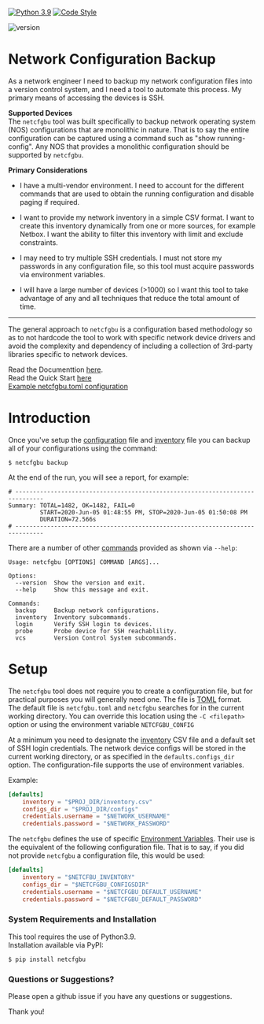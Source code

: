 [![Python 3.9](https://img.shields.io/badge/python-3.9-blue.svg)](https://www.python.org/downloads/release/python-380/)
[![Code Style](https://img.shields.io/badge/code%20style-black-000000.svg)](https://github.com/ambv/black)

![version](docs/version.svg)

# Network Configuration Backup

As a network engineer I need to backup my network configuration files into a
version control system, and I need a tool to automate this process.  My primary
means of accessing the devices is SSH.

**Supported Devices**<br/>
The `netcfgbu` tool was built specifically to backup network operating system (NOS)
configurations that are monolithic in nature.  That is to say the entire
configuration can be captured using a command such as "show running-config".  Any
NOS that provides a monolithic configuration should be supported by `netcfgbu`.

**Primary Considerations**
* I have a multi-vendor environment. I need to account for the different commands
that are used to obtain the running configuration and disable paging if
required.

* I want to provide my network inventory in a simple CSV format.  I want to
create this inventory dynamically from one or more sources, for example Netbox.
I want the ability to filter this inventory with limit and exclude constraints.

* I may need to try multiple SSH credentials.  I must not store my passwords in
any configuration file, so this tool must acquire passwords via environment
variables.

* I will have a large number of devices (>1000) so I want this tool to take
advantage of any and all techniques that reduce the total amount of time.

---


The general approach to `netcfgbu` is a configuration based methodology so as
to not hardcode the tool to work with specific network device drivers
and avoid the complexity and dependency of including a collection of 3rd-party
libraries specific to network devices.

Read the Documenttion [here](docs/TOC.md).<br/>
Read the Quick Start [here](docs/QuickStart.md)<br/>
[Example netcfgbu.toml configuration](netcfgbu.toml)<br/>

# Introduction

Once you've setup the [configuration](docs/configuration-file.md) file and
[inventory](docs/inventory.md) file you can backup all of your configurations
using the command:

```shell script
$ netcfgbu backup
```

At the end of the run, you will see a report, for example:

```shell script
# ------------------------------------------------------------------------------
Summary: TOTAL=1482, OK=1482, FAIL=0
         START=2020-Jun-05 01:48:55 PM, STOP=2020-Jun-05 01:50:08 PM
         DURATION=72.566s
# ------------------------------------------------------------------------------
```

There are a number of other [commands](docs/commands.md) provided as shown via `--help`:

```text
Usage: netcfgbu [OPTIONS] COMMAND [ARGS]...

Options:
  --version  Show the version and exit.
  --help     Show this message and exit.

Commands:
  backup     Backup network configurations.
  inventory  Inventory subcommands.
  login      Verify SSH login to devices.
  probe      Probe device for SSH reachablility.
  vcs        Version Control System subcommands.
```

# Setup

The `netcfgbu` tool does not require you to create a configuration file, but
for practical purposes you will generally need one.  The file is
[TOML](https://github.com/toml-lang/toml) format.  The default file is
`netcfgbu.toml` and `netcfgbu` searches for in the current working directory.
You can override this location using the `-C <filepath>` option or using the
environment variable `NETCFGBU_CONFIG`

At a minimum you need to designate the [inventory](docs/inventory.md) CSV file and
a default set of SSH login credentials.  The network device configs will be
stored in the current working directory, or as specified in the `defaults.configs_dir`
option.  The configuration-file supports the use of environment variables.

Example:
```toml
[defaults]
    inventory = "$PROJ_DIR/inventory.csv"
    configs_dir = "$PROJ_DIR/configs"
    credentials.username = "$NETWORK_USERNAME"
    credentials.password = "$NETWORK_PASSWORD"
```

The `netcfgbu` defines the use of specific [Environment Variables](docs/environment_variables.md).  Their
use is the equivalent of the following configuration file.  That is to say, if you did not provide `netcfgbu` a
configuration file, this would be used:

```toml
[defaults]
    inventory = "$NETCFBU_INVENTORY"
    configs_dir = "$NETCFGBU_CONFIGSDIR"
    credentials.username = "$NETCFGBU_DEFAULT_USERNAME"
    credentials.password = "$NETCFGBU_DEFAULT_PASSWORD"
```

### System Requirements and Installation

This tool requires the use of Python3.9.<br/>
Installation available via PyPI:

```shell script
$ pip install netcfgbu
```

### Questions or Suggestions?

Please open a github issue if you have any questions or suggestions.

Thank you!